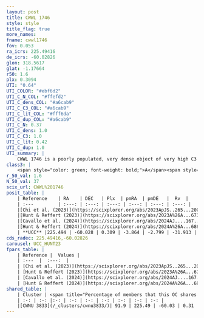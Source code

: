 ```yaml
---
layout: post
title: CWWL 1746
style: style
title_flag: true
more_names: 
fname: cwwl1746
fov: 0.053
ra_icrs: 225.49416
de_icrs: -60.02826
glon: 318.5617
glat: -1.17664
r50: 1.6
plx: 0.3094
UTI: "0.64"
UTI_COLOR: "#ebf6d2"
UTI_C_N_COL: "#ffefd2"
UTI_C_dens_COL: "#a6cab9"
UTI_C_C3_COL: "#a6cab9"
UTI_C_lit_COL: "#fff6da"
UTI_C_dup_COL: "#a6cab9"
UTI_C_N: 0.37
UTI_C_dens: 1.0
UTI_C_C3: 1.0
UTI_C_lit: 0.42
UTI_C_dup: 1.0
UTI_summary: |
    CWWL 1746 is a poorly populated, very dense object of very high C3 quality. It was recently reported in the literature. This object shares a large percentage of members with a later reported entry.
class3: |
    <span style="color: green; font-weight: bold;">A</span><span style="color: green; font-weight: bold;">A</span>
r_50_val: 1.6
N_50_val: 37
scix_url: CWWL%201746
posit_table: |
    | Reference    | RA    | DEC   | Plx  | pmRA  | pmDE   |  Rv  |
    | :---         | :---: | :---: | :---: | :---: | :---: | :---: |
    |[Chi et al. (2023)](https://scixplorer.org/abs/2023ApJS..265...20C) | 225.492 | -60.023 | 0.327 | -3.918 | -2.792 | -- |
    |[Hunt & Reffert (2023)](https://scixplorer.org/abs/2023A%26A...673A.114H) | 225.49 | -60.025 | 0.318 | -3.88 | -2.811 | -31.91 |
    |[Cavallo et al. (2024)](https://scixplorer.org/abs/2024AJ....167...12C) | 225.499 | -60.033 | 0.32 | -- | -- | -- |
    |[Hunt & Reffert (2024)](https://scixplorer.org/abs/2024A%26A...686A..42H) | 225.49 | -60.025 | 0.318 | -3.88 | -2.811 | -31.91 |
    | **UCC** |225.494 | -60.028 | 0.309 | -3.864 | -2.799 | -31.913 | 
cds_radec: 225.49416,-60.02826
carousel: UCC_HUNT23
fpars_table: |
    | Reference |  Values |
    | :---  |  :---:  |
    | [Chi et al. (2023)](https://scixplorer.org/abs/2023ApJS..265...20C) | `Age=0.04, Z=0.036` |
    | [Hunt & Reffert (2023)](https://scixplorer.org/abs/2023A%26A...673A.114H) | `AV50=3.665, diffAV50=1.585, MOD50=12.249, logAge50=7.248` |
    | [Cavallo et al. (2024)](https://scixplorer.org/abs/2024AJ....167...12C) | `AV50=3.41, dMod50=11.25, logAge50=8.17, [Fe/H]50=-0.08` |
    | [Hunt & Reffert (2024)](https://scixplorer.org/abs/2024A%26A...686A..42H) | `MassJ=594.087` |
shared_table: |
    | Cluster | <span title="Percentage of members that this OC shares with the ones listed">%</span>   | RA   | DEC   | Plx   | pmRA  | pmDE  | Rv | UTI |
    | :-: | :-: |:-: | :-: | :-: | :-: | :-: | :-: | :-: |
    |[CWNU 3833](/_clusters/cwnu3833/)| 91.9 | 225.49 | -60.03 | 0.31 | -3.86 | -2.8 | -31.91 |0.04 |
---
```

